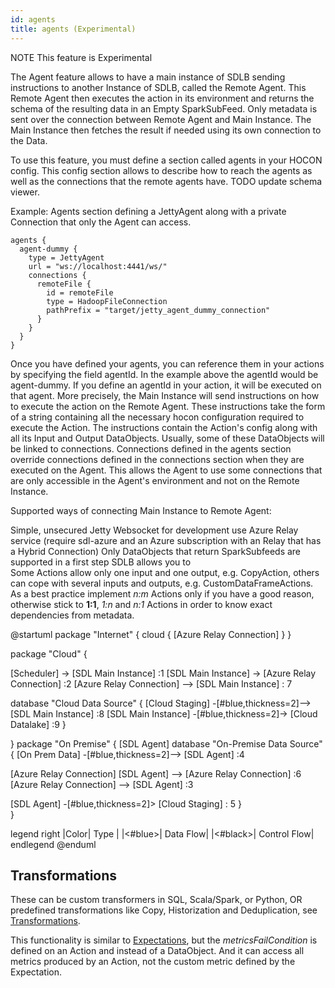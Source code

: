 ```yaml
---
id: agents
title: agents (Experimental)
---
```


NOTE
This feature is Experimental

The Agent feature allows to have a main instance of SDLB sending instructions to another Instance of SDLB, called the Remote Agent.
This Remote Agent then executes the action in its environment and returns the schema of the resulting data in an Empty SparkSubFeed.
Only metadata is sent over the connection between Remote Agent and Main Instance.
The Main Instance then fetches the result if needed using its own connection to the Data.

To use this feature, you must define a section called agents in your HOCON config.
This config section allows to describe how to reach the agents as well as the connections that the remote agents have.
TODO update schema viewer.

Example: Agents section defining a JettyAgent along with a private Connection that only the Agent can access.
```
agents {
  agent-dummy {
    type = JettyAgent
    url = "ws://localhost:4441/ws/"
    connections {
      remoteFile {
        id = remoteFile
        type = HadoopFileConnection
        pathPrefix = "target/jetty_agent_dummy_connection"
      }
    }
  }
}
```

Once you have defined your agents, you can reference them in your actions by specifying the field agentId.
In the example above the agentId would be agent-dummy.
If you define an agentId in your action, it will be executed on that agent.
More precisely, the Main Instance will send instructions on how to execute the action on the Remote Agent.
These instructions take the form of a string containing all the necessary hocon configuration required to execute the Action.
The instructions contain the Action's config along with all its Input and Output DataObjects.
Usually, some of these DataObjects will be linked to connections.
Connections defined in the agents section override connections defined in the connections section when they are executed on the Agent.
This allows the Agent to use some connections that are only accessible in the Agent's environment and not on the Remote Instance.


Supported ways of connecting Main Instance to Remote Agent:

Simple, unsecured Jetty Websocket for development use
Azure Relay service (require sdl-azure and an Azure subscription with an Relay that has a Hybrid Connection)
Only DataObjects that return SparkSubfeeds are supported in a first step
SDLB allows you to  
Some Actions allow only one input and one output, e.g. CopyAction, others can cope with several inputs and outputs, e.g. CustomDataFrameActions. As a best practice implement *n:m* Actions only if you have a good reason, otherwise stick to **1:1**, *1:n* and *n:1* Actions in order to know exact dependencies from metadata.

@startuml
package "Internet" {
cloud {
[Azure Relay Connection]
}
}

package "Cloud" {

[Scheduler] -> [SDL Main Instance] :1
[SDL Main Instance] -> [Azure Relay Connection] :2
[Azure Relay Connection] --> [SDL Main Instance] : 7

database "Cloud Data Source" {
[Cloud Staging] -[#blue,thickness=2]--> [SDL Main Instance] :8
[SDL Main Instance] -[#blue,thickness=2]-> [Cloud Datalake] :9
}

}
package "On Premise" {
[SDL Agent]
database "On-Premise Data Source" {
[On Prem Data]  -[#blue,thickness=2]--> [SDL Agent] :4

[Azure Relay Connection]
[SDL Agent] --> [Azure Relay Connection] :6
[Azure Relay Connection] --> [SDL Agent]  :3

[SDL Agent] -[#blue,thickness=2]> [Cloud Staging] : 5
}  
}

legend right
|Color| Type |
|<#blue>| Data Flow|
|<#black>| Control Flow|
endlegend
@enduml

## Transformations
These can be custom transformers in SQL, Scala/Spark, or Python, OR predefined transformations like Copy, Historization and Deduplication, see [Transformations](transformations).




This functionality is similar to [Expectations](dataQuality#Expectations), but the *metricsFailCondition* is defined on an Action and instead of a DataObject. And it can access all metrics produced by an Action, not the custom metric defined by the Expectation.

